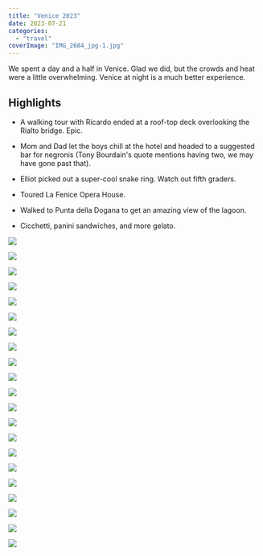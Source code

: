 ```yaml
---
title: "Venice 2023"
date: 2023-07-21
categories: 
  - "travel"
coverImage: "IMG_2684_jpg-1.jpg"
---
```


We spent a day and a half in Venice. Glad we did, but the crowds and heat were a little overwhelming. Venice at night is a much better experience.

## Highlights

- A walking tour with Ricardo ended at a roof-top deck overlooking the Rialto bridge. Epic.

- Mom and Dad let the boys chill at the hotel and headed to a suggested bar for negronis (Tony Bourdain's quote mentions having two, we may have gone past that).

- Elliot picked out a super-cool snake ring. Watch out fifth graders.

- Toured La Fenice Opera House.

- Walked to Punta della Dogana to get an amazing view of the lagoon.

- Cicchetti, panini sandwiches, and more gelato.

![](images/IMG_2672_jpg-768x1024.jpg)

![](images/IMG_2675-768x1024.jpg)

![](images/IMG_2716-1-806x1024.jpg)

![](images/IMG_2706-1024x768.jpg)

![](images/IMG_2679-768x1024.jpg)

![](images/IMG_2708-1-1024x768.jpg)

![](images/IMG_2682_jpg-1024x768.jpg)

![](images/IMG_2691_jpg-1-768x1024.jpg)

![](images/IMG_2699-1024x768.jpg)

![](images/IMG_2700_jpg-1024x768.jpg)

![](images/DSCF5181-1024x891.jpg)

![](images/DSCF5174-1-637x1024.jpg)

![](images/DSCF5173-683x1024.jpg)

![](images/DSCF5176-683x1024.jpg)

![](images/IMG_2684_jpg-1-1024x983.jpg)

![](images/DSCF5172-791x1024.jpg)

![](images/IMG_2712-1-768x1024.jpg)

![](images/IMG_2710-2-1024x768.jpg)

![](images/IMG_2711-768x1024.jpg)

![](images/IMG_2714-885x1024.jpg)

![](images/IMG_2715-1024x804.jpg)
